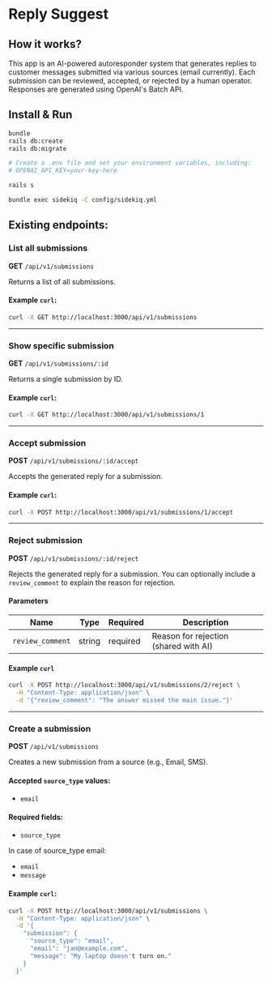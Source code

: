 # Reply Suggest

## How it works?

This app is an AI-powered autoresponder system that generates replies to customer messages submitted via various sources (email currently). Each submission can be reviewed, accepted, or rejected by a human operator. Responses are generated using OpenAI's Batch API.

## Install & Run

```bash
bundle
rails db:create
rails db:migrate

# Create a .env file and set your environment variables, including:
# OPENAI_API_KEY=your-key-here

rails s

bundle exec sidekiq -C config/sidekiq.yml
```

## Existing endpoints:

### List all submissions

**GET** `/api/v1/submissions`

Returns a list of all submissions.

#### Example `curl`:

```bash
curl -X GET http://localhost:3000/api/v1/submissions
```

---

### Show specific submission

**GET** `/api/v1/submissions/:id`

Returns a single submission by ID.

#### Example `curl`:

```bash
curl -X GET http://localhost:3000/api/v1/submissions/1
```

---

### Accept submission

**POST** `/api/v1/submissions/:id/accept`

Accepts the generated reply for a submission.

#### Example `curl`:

```bash
curl -X POST http://localhost:3000/api/v1/submissions/1/accept
```

---

### Reject submission

**POST** `/api/v1/submissions/:id/reject`

Rejects the generated reply for a submission. You can optionally include a `review_comment` to explain the reason for rejection.

#### Parameters

| Name             | Type   | Required | Description                           |
| ---------------- | ------ | -------- | ------------------------------------- |
| `review_comment` | string | required | Reason for rejection (shared with AI) |

#### Example `curl`

```bash
curl -X POST http://localhost:3000/api/v1/submissions/2/reject \
  -H "Content-Type: application/json" \
  -d '{"review_comment": "The answer missed the main issue."}'
```

---

### Create a submission

**POST** `/api/v1/submissions`

Creates a new submission from a source (e.g., Email, SMS).

#### Accepted `source_type` values:

- `email`

#### Required fields:

- `source_type`

In case of source_type email:

- `email`
- `message`

#### Example `curl`:

```bash
curl -X POST http://localhost:3000/api/v1/submissions \
  -H "Content-Type: application/json" \
  -d '{
    "submission": {
      "source_type": "email",
      "email": "jan@example.com",
      "message": "My laptop doesn't turn on."
    }
  }'
```
